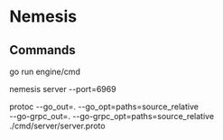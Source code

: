 # Nemesis

## Commands

go run engine/cmd

nemesis server --port=6969

protoc --go_out=. --go_opt=paths=source_relative \
    --go-grpc_out=. --go-grpc_opt=paths=source_relative \
./cmd/server/server.proto